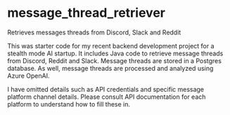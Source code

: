 # message_thread_retriever
Retrieves messages threads from Discord, Slack and Reddit

This was starter code for my recent backend development project for a stealth mode AI startup.  It includes Java code to retrieve message threads from Discord, Reddit and Slack.  Message threads are stored in a Postgres database.  As well, message threads are processed and analyzed using Azure OpenAI.

I have omitted details such as API credentials and specific message platform channel details.  Please consult API documentation for each platform to understand how to fill these in.
